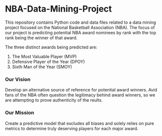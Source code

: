 # NBA-Data-Mining-Project

This repository contains Python code and data files related to a data mining project focused on the National Basketball Association (NBA). The focus of our project is predicting potential NBA award nominees by rank with the top rank being the winner of that award.

The three distinct awards being predicted are:
1. The Most Valuable Player (MVP)
2. Defensive Player of the Year (DPOY)
3. Sixth Man of the Year (SMOY)

### Our Vision
Develop an alternative source of reference for potential award winners. Avid fans of the NBA often question the legitimacy behind award winners, so we are attempting to prove authenticity of the reults. 

### Our Mission
Create a predictive model that excludes all biases and solely relies on pure metrics to determine truly deserving players for each major award.
